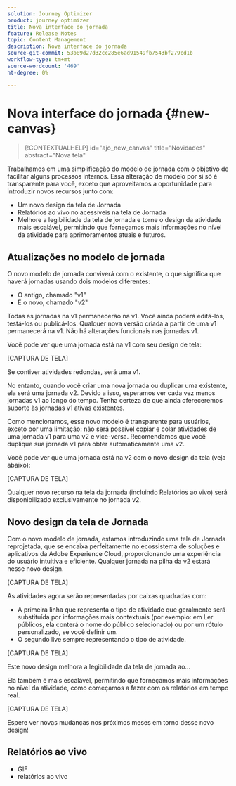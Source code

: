 ```yaml
---
solution: Journey Optimizer
product: journey optimizer
title: Nova interface do jornada
feature: Release Notes
topic: Content Management
description: Nova interface do jornada
source-git-commit: 53b89d27d32cc285e6ad91549fb7543bf279cd1b
workflow-type: tm+mt
source-wordcount: '469'
ht-degree: 0%

---
```


# Nova interface do jornada {#new-canvas}

>[!CONTEXTUALHELP]
>id="ajo_new_canvas"
>title="Novidades"
>abstract="Nova tela"

Trabalhamos em uma simplificação do modelo de jornada com o objetivo de facilitar alguns processos internos. Essa alteração de modelo por si só é transparente para você, exceto que aproveitamos a oportunidade para introduzir novos recursos junto com:

* Um novo design da tela de Jornada
* Relatórios ao vivo no acessíveis na tela de Jornada
* Melhore a legibilidade da tela de jornada e torne o design da atividade mais escalável, permitindo que forneçamos mais informações no nível da atividade para aprimoramentos atuais e futuros.

## Atualizações no modelo de jornada

O novo modelo de jornada conviverá com o existente, o que significa que haverá jornadas usando dois modelos diferentes:

* O antigo, chamado &quot;v1&quot;
* E o novo, chamado &quot;v2&quot;

Todas as jornadas na v1 permanecerão na v1. Você ainda poderá editá-los, testá-los ou publicá-los. Qualquer nova versão criada a partir de uma v1 permanecerá na v1. Não há alterações funcionais nas jornadas v1.

Você pode ver que uma jornada está na v1 com seu design de tela:

[CAPTURA DE TELA]

Se contiver atividades redondas, será uma v1.

No entanto, quando você criar uma nova jornada ou duplicar uma existente, ela será uma jornada v2. Devido a isso, esperamos ver cada vez menos jornadas v1 ao longo do tempo. Tenha certeza de que ainda ofereceremos suporte às jornadas v1 ativas existentes.

Como mencionamos, esse novo modelo é transparente para usuários, exceto por uma limitação: não será possível copiar e colar atividades de uma jornada v1 para uma v2 e vice-versa. Recomendamos que você duplique sua jornada v1 para obter automaticamente uma v2.

Você pode ver que uma jornada está na v2 com o novo design da tela (veja abaixo):

[CAPTURA DE TELA]

Qualquer novo recurso na tela da jornada (incluindo Relatórios ao vivo) será disponibilizado exclusivamente no jornada v2.

## Novo design da tela de Jornada

Com o novo modelo de jornada, estamos introduzindo uma tela de Jornada reprojetada, que se encaixa perfeitamente no ecossistema de soluções e aplicativos da Adobe Experience Cloud, proporcionando uma experiência do usuário intuitiva e eficiente. Qualquer jornada na pilha da v2 estará nesse novo design.

[CAPTURA DE TELA]

As atividades agora serão representadas por caixas quadradas com:

* A primeira linha que representa o tipo de atividade que geralmente será substituída por informações mais contextuais (por exemplo: em Ler públicos, ela conterá o nome do público selecionado) ou por um rótulo personalizado, se você definir um.
* O segundo live sempre representando o tipo de atividade.

[CAPTURA DE TELA]

Este novo design melhora a legibilidade da tela de jornada ao...

Ela também é mais escalável, permitindo que forneçamos mais informações no nível da atividade, como começamos a fazer com os relatórios em tempo real.

[CAPTURA DE TELA]

Espere ver novas mudanças nos próximos meses em torno desse novo design!

## Relatórios ao vivo

* GIF
* relatórios ao vivo
